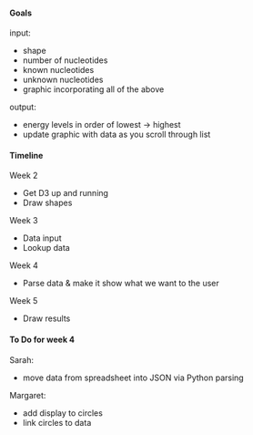 #### Goals
input:
* shape
* number of nucleotides
* known nucleotides
* unknown nucleotides
* graphic incorporating all of the above

output:
* energy levels in order of lowest -> highest
* update graphic with data as you scroll through list

#### Timeline
Week 2
* Get D3 up and running 
* Draw shapes 

Week 3
* Data input
* Lookup data

Week 4
* Parse data & make it show what we want to the user

Week 5
* Draw results

#### To Do for week 4
Sarah:
* move data from spreadsheet into JSON via Python parsing

Margaret:
* add display to circles
* link circles to data
